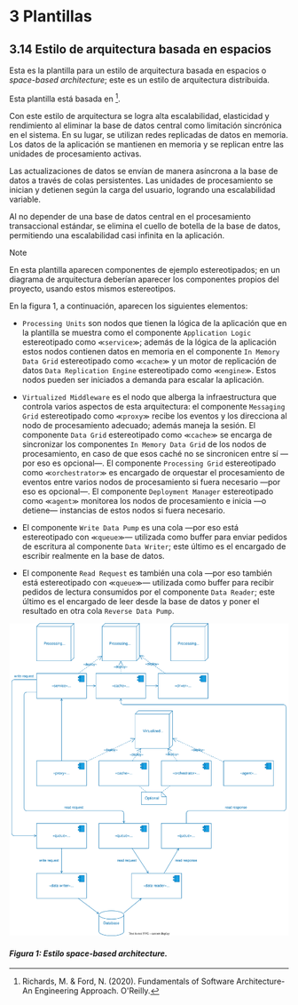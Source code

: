 # 3 Plantillas

## 3.14 Estilo de arquitectura basada en espacios

Esta es la plantilla para un estilo de arquitectura basada en espacios o
*space-based architecture*; este es un estilo de arquitectura distribuida.

Esta plantilla está basada en [^1].

Con este estilo de arquitectura se logra alta escalabilidad, elasticidad y
rendimiento al eliminar la base de datos central como limitación sincrónica en
el sistema. En su lugar, se utilizan redes replicadas de datos en memoria. Los
datos de la aplicación se mantienen en memoria y se replican entre las unidades
de procesamiento activas.

Las actualizaciones de datos se envían de manera asíncrona a la base de datos a
través de colas persistentes. Las unidades de procesamiento se inician y
detienen según la carga del usuario, logrando una escalabilidad variable.

Al no depender de una base de datos central en el procesamiento transaccional
estándar, se elimina el cuello de botella de la base de datos, permitiendo una
escalabilidad casi infinita en la aplicación.

> [!NOTE]
> En esta plantilla aparecen componentes de ejemplo estereotipados; en
> un diagrama de arquitectura deberían aparecer los componentes propios del
> proyecto, usando estos mismos estereotipos.

En la figura 1, a continuación, aparecen los siguientes elementos:

* `Processing Units` son nodos que tienen la lógica de la aplicación que en la
  plantilla se muestra como el componente `Application Logic` estereotipado como
  `≪service≫`; además de la lógica de la aplicación estos nodos contienen datos
  en memoria en el componente `In Memory Data Grid` estereotipado como `≪cache≫`
  y un motor de replicación de datos `Data Replication Engine` estereotipado
  como `≪engine≫`. Estos nodos pueden ser iniciados a demanda para escalar la
  aplicación.

* `Virtualized Middleware` es el nodo que alberga la infraestructura que
  controla varios aspectos de esta arquitectura: el componente `Messaging Grid`
  estereotipado como `≪proxy≫` recibe los eventos y los direcciona al nodo de
  procesamiento adecuado; además maneja la sesión. El componente `Data Grid`
  estereotipado como `≪cache≫` se encarga de sincronizar los componentes `In
  Memory Data Grid` de los nodos de procesamiento, en caso de que esos caché no
  se sincronicen entre sí —por eso es opcional—. El componente `Processing Grid`
  estereotipado como `≪orchestrator≫` es encargado de orquestar el procesamiento
  de eventos entre varios nodos de procesamiento si fuera necesario —por eso es
  opcional—. El componente `Deployment Manager` estereotipado como `≪agent≫`
  monitorea los nodos de procesamiento e inicia —o detiene— instancias de estos
  nodos si fuera necesario.

* El componente `Write Data Pump` es una cola —por eso está estereotipado con
  `≪queue≫`— utilizada como buffer para enviar pedidos de escritura al
  componente `Data Writer`; este último es el encargado de escribir realmente en
  la base de datos.

* El componente `Read Request` es también una cola —por eso también está
  estereotipado con `≪queue≫`— utilizada como buffer para recibir pedidos de
  lectura consumidos por el componente `Data Reader`; este último es el
  encargado de leer desde la base de datos y poner el resultado en otra cola
  `Reverse Data Pump`.

![Estilo space-based architecture](/diagrams/Architecture_Space_Based.svg)

#### *Figura 1: Estilo space-based architecture.*

<!-- TODO: Agregar las variantes y ejemplos que aparecen en la referencia abajo -->

[^1]: Richards, M. & Ford, N. (2020). Fundamentals of Software Architecture-An
      Engineering Approach. O'Reilly.
